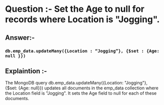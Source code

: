 # Question :-  Set the Age to null for records where Location is "Jogging".
## Answer:- 

 ### `db.emp_data.updateMany({Location : “Jogging”}, {$set : {Age: null }})`

## Explaintion :- 

The MongoDB query db.emp_data.updateMany({Location: "Jogging"}, {$set: {Age: null}}) updates all documents in the emp_data collection where the Location field is "Jogging". It sets the Age field to null for each of these documents.